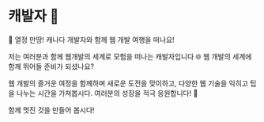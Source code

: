 # 캐발자 👋

🚀 열정 만땅! 캐나다 개발자와 함께 웹 개발 여행을 떠나요!

저는 여러분과 함께 웹개발의 세계로 모험을 떠나는 캐발자입니다 🌐 웹 개발의 세계에 함께 뛰어들 준비가 되셨나요?

웹 개발의 즐거운 여정을 함께하며 새로운 도전을 맞이하고, 다양한 웹 기술을 익히고 팁을 나누는 시간을 가져봅시다. 여러분의 성장을 적극 응원합니다!  🚀

함께 멋진 것을 만들어 봅시다!

